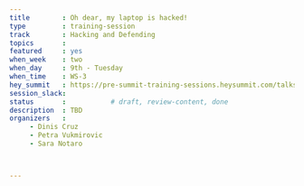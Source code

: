 ```yaml
---
title        : Oh dear, my laptop is hacked!
type         : training-session
track        : Hacking and Defending
topics       :
featured     : yes
when_week    : two
when_day     : 9th - Tuesday
when_time    : WS-3
hey_summit   : https://pre-summit-training-sessions.heysummit.com/talks/oh-dear-my-laptop-is-hacked/
session_slack:
status       :           # draft, review-content, done
description  : TBD
organizers   : 
     - Dinis Cruz 
     - Petra Vukmirovic
     - Sara Notaro



---
```

